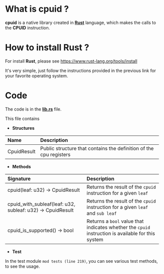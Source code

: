 
# What is cpuid ?
**cpuid** is a native library created in **[Rust]** language, which makes the calls to the **CPUID** instruction.


# How to install Rust ?

For install **Rust**, please see https://www.rust-lang.org/tools/install

It's very simple, just follow the instructions provided in the previous link for your favorite operating system.

# Code

The code is in the **[lib.rs]** file. 

This file contains

- **Structures**

|Name|Description|
|:------|:----------|
|CpuidResult| Public structure that contains the definition of the cpu registers |

- **Methods**

|Signature|Description|
|:------|:----------|
|cpuid(leaf: u32) -> CpuidResult| Returns the result of the `cpuid` instruction for a given `leaf` |
|cpuid_with_subleaf(leaf: u32, subleaf: u32) -> CpuidResult| Returns the result of the `cpuid` instruction for a given `leaf` and `sub leaf` |
|cpuid_is_supported() -> bool| Returns a `bool` value that indicates whether the `cpuid` instruction is available for this system |

- **Test**

In the test module `mod tests (line 219)`, you can see various test methods, to see the usage.



[Rust]: https://www.rust-lang.org/
[lib.rs]: https://github.com/iAJTin/iCPUID/blob/main/src/lib/rust/cpuid/src/lib.rs
[documentation]: https://github.com/iAJTin/iCPUID/blob/main/src/lib/rust/cpuid/doc/settings.html

